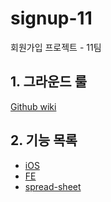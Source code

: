 # signup-11
회원가입 프로젝트 - 11팀

## 1. 그라운드 룰 

[Github wiki][ground-rule]



## 2. 기능 목록 

* [iOS][iOS-list]
* [FE][FE-list]
* [spread-sheet][SPREAD-SHEET]

[ground-rule]: https://github.com/codesquad-memeber-2020/signup-11/wiki/%EA%B7%B8%EB%9D%BC%EC%9A%B4%EB%93%9C-%EB%A3%B0
[iOS-list]: https://github.com/codesquad-memeber-2020/signup-11/wiki/iOS-%EA%B8%B0%EB%8A%A5%EB%AA%A9%EB%A1%9D   
[FE-list]: https://github.com/codesquad-memeber-2020/signup-11/wiki/FE-%EA%B8%B0%EB%8A%A5%EB%AA%A9%EB%A1%9D   
[spread-sheet]:https://docs.google.com/spreadsheets/d/1TbW89rU3hsL2aIAoNEiQA1i6cu5iaMkXKbpbfciA15E/edit?usp=sharing  
